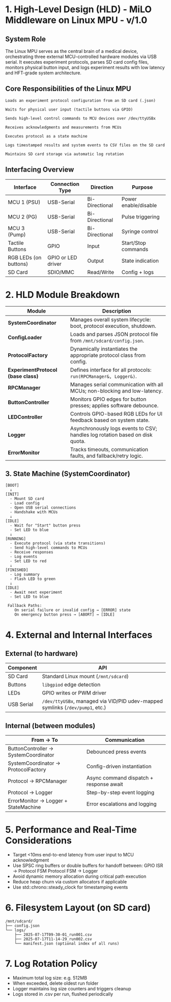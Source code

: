 # 1. High-Level Design (HLD) - MiLO Middleware on Linux MPU - v/1.0

## System Role

The Linux MPU serves as the central brain of a medical device, orchestrating three external MCU-controlled hardware modules via USB serial. It executes experiment protocols, parses SD card config files, monitors physical button input, and logs experiment results with low latency and HFT-grade system architecture.

## Core Responsibilities of the Linux MPU

    Loads an experiment protocol configuration from an SD card (.json)

    Waits for physical user input (tactile buttons via GPIO)

    Sends high-level control commands to MCU devices over /dev/ttyUSBx

    Receives acknowledgments and measurements from MCUs

    Executes protocol as a state machine

    Logs timestamped results and system events to CSV files on the SD card

    Maintains SD card storage via automatic log rotation

## Interfacing Overview

| Interface             | Connection Type            | Direction      | Purpose              |
| --------------------- | -------------------------- | -------------- | -------------------- |
| MCU 1 (PSU)           | USB-Serial                 | Bi-Directional | Power enable/disable |
| MCU 2 (PG)            | USB-Serial                 | Bi-Directional | Pulse triggering     |
| MCU 3 (Pump)          | USB-Serial                 | Bi-Directional | Syringe control      |
| Tactile Buttons       | GPIO                       | Input          | Start/Stop commands  |
| RGB LEDs (on buttons) | GPIO or LED driver         | Output         | State indication     |
| SD Card               | SDIO/MMC                   | Read/Write     | Config + logs        |

# 2. HLD Module Breakdown

| Module                              | Description                                                                  |
| ----------------------------------- | ---------------------------------------------------------------------------- |
| **SystemCoordinator**               | Manages overall system lifecycle: boot, protocol execution, shutdown.        |
| **ConfigLoader**                    | Loads and parses JSON protocol file from `/mnt/sdcard/config.json`.          |
| **ProtocolFactory**                 | Dynamically instantiates the appropriate protocol class from config.         |
| **ExperimentProtocol (base class)** | Defines interface for all protocols: `run(RPCManager&, Logger&)`.            |
| **RPCManager**                      | Manages serial communication with all MCUs; non-blocking and low-latency.    |
| **ButtonController**                | Monitors GPIO edges for button presses; applies software debounce.           |
| **LEDController**                   | Controls GPIO-based RGB LEDs for UI feedback based on system state.          |
| **Logger**                          | Asynchronously logs events to CSV; handles log rotation based on disk quota. |
| **ErrorMonitor**                    | Tracks timeouts, communication faults, and fallback/retry logic.             |


## 3. State Machine (SystemCoordinator)

``` 
[BOOT]
  ↓
[INIT]
  - Mount SD card
  - Load config
  - Open USB serial connections
  - Handshake with MCUs
  ↓
[IDLE]
  - Wait for "Start" button press
  - Set LED to blue
  ↓
[RUNNING]
  - Execute protocol (via state transitions)
  - Send high-level commands to MCUs
  - Receive responses
  - Log events
  - Set LED to red 
  ↓
[FINISHED]
  - Log summary
  - Flash LED to green
  ↓
[IDLE]
  - Await next experiment
  - Set LED to blue
 
 Fallback Paths:
    On serial failure or invalid config → [ERROR] state
    On emergency button press → [ABORT] → [IDLE]
```

# 4. External and Internal Interfaces 

## External (to hardware) 

| Component  | API                                                                           |
| ---------- | ----------------------------------------------------------------------------- |
| SD Card    | Standard Linux mount (`/mnt/sdcard`)                                          |
| Buttons    | `libgpiod` edge detection                                                     |
| LEDs       | GPIO writes or PWM driver                                                     |
| USB Serial | `/dev/ttyUSBx`, managed via VID/PID udev-mapped symlinks (`/dev/pump1`, etc.) |

## Internal (between modules) 

| From → To                            | Communication                           |
| ------------------------------------ | --------------------------------------- |
| ButtonController → SystemCoordinator | Debounced press events                  |
| SystemCoordinator → ProtocolFactory  | Config-driven instantiation             |
| Protocol → RPCManager                | Async command dispatch + response await |
| Protocol → Logger                    | Step-by-step event logging              |
| ErrorMonitor → Logger + StateMachine | Error escalations and logging           |


# 5. Performance and Real-Time Considerations

- Target <10ms end-to-end latency from user input to MCU acknowledgment
- Use SPSC ring buffers or double buffers for handoff between:
    GPIO ISR → Protocol FSM
    Protocol FSM → Logger
- Avoid dynamic memory allocation during critical path execution
- Reduce heap churn via custom allocators if applicable 
- Use std::chrono::steady_clock for timestamping events


# 6. Filesystem Layout (on SD card)

```
/mnt/sdcard/
├── config.json
└── logs/
    ├── 2025-07-17T09-30-01_run001.csv
    ├── 2025-07-17T11-14-29_run002.csv
    └── manifest.json (optional index of all runs)
```

# 7. Log Rotation Policy

- Maximum total log size: e.g. 512MB
- When exceeded, delete oldest run folder
- Logger maintains log size counters and triggers cleanup
- Logs stored in .csv per run, flushed periodically



